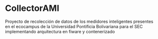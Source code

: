 # CollectorAMI
Proyecto de recolección de datos de los medidores inteligentes presentes en el ecocampus de la Universidad Pontificia Bolivariana para el SEC implementando arquitectura en fiware y contenerizado
